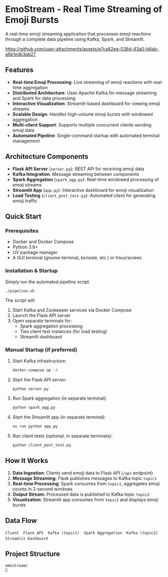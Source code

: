 # EmoStream - Real Time Streaming of Emoji Bursts

A real-time emoji streaming application that processes emoji reactions through a complete data pipeline using Kafka, Spark, and Streamlit.

https://github.com/user-attachments/assets/e7ca82ea-038d-43a0-b6ab-a6b1edb3ab27


## Features

- **Real-time Emoji Processing**: Live streaming of emoji reactions with real-time aggregation
- **Distributed Architecture**: Uses Apache Kafka for message streaming and Spark for data processing
- **Interactive Visualization**: Streamlit-based dashboard for viewing emoji streams
- **Scalable Design**: Handles high-volume emoji bursts with windowed aggregation
- **Multi-client Support**: Supports multiple concurrent clients sending emoji data
- **Automated Pipeline**: Single-command startup with automated terminal management

## Architecture Components

- **Flask API Server** (`server.py`): REST API for receiving emoji data
- **Kafka Integration**: Message streaming between components
- **Spark Aggregation** (`spark_agg.py`): Real-time windowed processing of emoji streams
- **Streamlit App** (`app.py`): Interactive dashboard for emoji visualization
- **Load Testing** (`client_post_test.py`): Automated client for generating emoji traffic

## Quick Start

### Prerequisites

- Docker and Docker Compose
- Python 3.8+
- UV package manager
- A GUI terminal (gnome-terminal, konsole, etc.) or tmux/screen

### Installation & Startup

Simply run the automated pipeline script:

```bash
./pipeline.sh
```

The script will:
1. Start Kafka and Zookeeper services via Docker Compose
2. Launch the Flask API server
3. Open separate terminals for:
   - Spark aggregation processing
   - Two client test instances (for load testing)
   - Streamlit dashboard

### Manual Startup (if preferred)

1. Start Kafka infrastructure:
   ```bash
   docker-compose up -d
   ```

2. Start the Flask API server:
   ```bash
   python server.py
   ```

3. Run Spark aggregation (in separate terminal):
   ```bash
   python spark_agg.py
   ```

4. Start the Streamlit app (in separate terminal):
   ```bash
   uv run python app.py
   ```

5. Run client tests (optional, in separate terminals):
   ```bash
   python client_post_test.py
   ```

## How It Works

1. **Data Ingestion**: Clients send emoji data to Flask API (`/api` endpoint)
2. **Message Streaming**: Flask publishes messages to Kafka topic `topic1`
3. **Real-time Processing**: Spark consumes from `topic1`, aggregates emoji counts in 2-second windows
4. **Output Stream**: Processed data is published to Kafka topic `topic2`
5. **Visualization**: Streamlit app consumes from `topic2` and displays emoji bursts




## Data Flow

```
Client  Flask API  Kafka (topic1)  Spark Aggregation  Kafka (topic2)  Streamlit Dashboard
```

## Project Structure

```
emostream/

